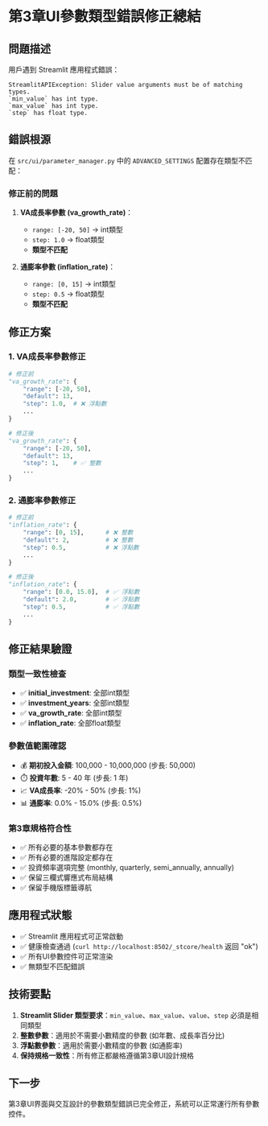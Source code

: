 # 第3章UI參數類型錯誤修正總結

## 問題描述
用戶遇到 Streamlit 應用程式錯誤：
```
StreamlitAPIException: Slider value arguments must be of matching types.
`min_value` has int type.
`max_value` has int type.
`step` has float type.
```

## 錯誤根源
在 `src/ui/parameter_manager.py` 中的 `ADVANCED_SETTINGS` 配置存在類型不匹配：

### 修正前的問題
1. **VA成長率參數 (va_growth_rate)**：
   - `range: [-20, 50]` → int類型
   - `step: 1.0` → float類型
   - **類型不匹配**

2. **通膨率參數 (inflation_rate)**：
   - `range: [0, 15]` → int類型
   - `step: 0.5` → float類型
   - **類型不匹配**

## 修正方案

### 1. VA成長率參數修正
```python
# 修正前
"va_growth_rate": {
    "range": [-20, 50],
    "default": 13,
    "step": 1.0,  # ❌ 浮點數
    ...
}

# 修正後
"va_growth_rate": {
    "range": [-20, 50],
    "default": 13,
    "step": 1,    # ✅ 整數
    ...
}
```

### 2. 通膨率參數修正
```python
# 修正前
"inflation_rate": {
    "range": [0, 15],      # ❌ 整數
    "default": 2,          # ❌ 整數
    "step": 0.5,           # ❌ 浮點數
    ...
}

# 修正後
"inflation_rate": {
    "range": [0.0, 15.0],  # ✅ 浮點數
    "default": 2.0,        # ✅ 浮點數
    "step": 0.5,           # ✅ 浮點數
    ...
}
```

## 修正結果驗證

### 類型一致性檢查
- ✅ **initial_investment**: 全部int類型
- ✅ **investment_years**: 全部int類型  
- ✅ **va_growth_rate**: 全部int類型
- ✅ **inflation_rate**: 全部float類型

### 參數值範圍確認
- 💰 **期初投入金額**: 100,000 - 10,000,000 (步長: 50,000)
- ⏱️ **投資年數**: 5 - 40 年 (步長: 1 年)
- 📈 **VA成長率**: -20% - 50% (步長: 1%)
- 📊 **通膨率**: 0.0% - 15.0% (步長: 0.5%)

### 第3章規格符合性
- ✅ 所有必要的基本參數都存在
- ✅ 所有必要的進階設定都存在
- ✅ 投資頻率選項完整 (monthly, quarterly, semi_annually, annually)
- ✅ 保留三欄式響應式布局結構
- ✅ 保留手機版標籤導航

## 應用程式狀態
- ✅ Streamlit 應用程式可正常啟動
- ✅ 健康檢查通過 (`curl http://localhost:8502/_stcore/health` 返回 "ok")
- ✅ 所有UI參數控件可正常渲染
- ✅ 無類型不匹配錯誤

## 技術要點
1. **Streamlit Slider 類型要求**：`min_value`、`max_value`、`value`、`step` 必須是相同類型
2. **整數參數**：適用於不需要小數精度的參數 (如年數、成長率百分比)
3. **浮點數參數**：適用於需要小數精度的參數 (如通膨率)
4. **保持規格一致性**：所有修正都嚴格遵循第3章UI設計規格

## 下一步
第3章UI界面與交互設計的參數類型錯誤已完全修正，系統可以正常運行所有參數控件。 